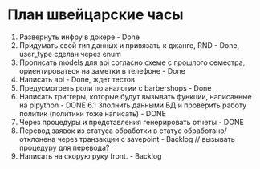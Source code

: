 # План швейцарские часы

1. Развернуть инфру в докере - Done
2. Придумать свой тип данных и привязать к джанге, RND - Done, user_type сделан через enum
3. Прописать models для api согласно схеме с прошлого семестра, ориентироваться на заметки в телефоне - Done
4. Написать api - Done, ждет тестов 
5. Предусмотреть роли по аналогии с barbershops - Done
6. Написать триггеры, которые будут вызывать функции, написанные на plpython - DONE
6.1 Зполнить данными БД и проверить работу политик (политики тоже написать) - DONE
7. Через процедуры и представления генерировать отчеты - DONE
8. Перевод заявок из статуса обработки в статус обработано/отклонена через транзакции с savepoint - Backlog // вызывать процедуру для перевода?
9. Написать на скорую руку front. - Backlog